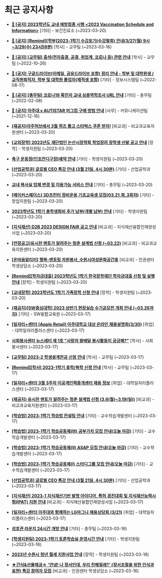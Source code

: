 # 최근 공지사항

* **[📌 [공지] 2023학년도 교내 예방접종 시행 &lt;2023 Vaccination Schedule and Information&gt;](http://ajou.ac.kr/kr/ajou/notice.do?mode=view&amp;articleNo=212238&amp;article.offset=0&amp;articleLimit=30)**
 [기타] - 보건진료소 (~2023-03-20)

* **[📌 [공지] [Remind][학부]2023-1학기 수강포기(수강철회) 안내(3/27(월) 9시~3/29(수) 23시59분)](http://ajou.ac.kr/kr/ajou/notice.do?mode=view&amp;articleNo=212105&amp;article.offset=0&amp;articleLimit=30)**
 [학사] - 교무팀 (~2023-03-16)

* **[📌 [공지] [교무팀] 출석(전자출결, 공결, 취업계, 코로나 등) 관련 안내](http://ajou.ac.kr/kr/ajou/notice.do?mode=view&amp;articleNo=205552&amp;article.offset=0&amp;articleLimit=30)**
 [학사] - 교무팀 (~2022-10-26)

* **[📌 [공지] 구글드라이브(이메일, 공유드라이브 포함) 정리 안내 - 학부 및 대학원생 / 교직원퇴직자, 학부 및 대학원 졸업자(제적생 포함)](http://ajou.ac.kr/kr/ajou/notice.do?mode=view&amp;articleNo=202858&amp;article.offset=0&amp;articleLimit=30)**
 [기타] - 정보시스템팀 (~2022-08-17)

* **[📌 [공지] [총무팀] 코로나19 확진자 교내 심층역학조사 URL 안내](http://ajou.ac.kr/kr/ajou/notice.do?mode=view&amp;articleNo=180493&amp;article.offset=0&amp;articleLimit=30)**
 [기타] - 총무팀 (~2022-02-08)

* **[📌 [공지] 아주대 x AUTISTAR 머그컵 구매 방법 안내](http://ajou.ac.kr/kr/ajou/notice.do?mode=view&amp;articleNo=147976&amp;article.offset=0&amp;articleLimit=30)**
 [사무] - 커뮤니케이션팀 (~2021-12-16)

* **[(재공지)아주허브에서 3월 퀴즈 풀고 스타벅스 쿠폰 받자!](http://ajou.ac.kr/kr/ajou/notice.do?mode=view&amp;articleNo=212254&amp;article.offset=0&amp;articleLimit=30)**
 [비교과] - 비교과교육지원센터 (~2023-03-20)

* **[[교외장학] 2023년도 재단법인 논산시장학회 학업장려 장학생 선발 공고 안내](http://ajou.ac.kr/kr/ajou/notice.do?mode=view&amp;articleNo=212246&amp;article.offset=0&amp;articleLimit=30)**
 [장학] - 학생지원팀 (~2023-03-20)

* **[축구 운동장(인조잔디구장)예약 안내](http://ajou.ac.kr/kr/ajou/notice.do?mode=view&amp;articleNo=212243&amp;article.offset=0&amp;articleLimit=30)**
 [기타] - 학생지원팀 (~2023-03-20)

* **[[산업공학과] 글로벌 CEO 특강 안내 (3월 21일. 4시 30분)](http://ajou.ac.kr/kr/ajou/notice.do?mode=view&amp;articleNo=212240&amp;article.offset=0&amp;articleLimit=30)**
 [기타] - 산업공학과 (~2023-03-20)

* **[교내 복사실 업체 변경 및 이용가능 서비스 안내](http://ajou.ac.kr/kr/ajou/notice.do?mode=view&amp;articleNo=212239&amp;article.offset=0&amp;articleLimit=30)**
 [기타] - 총무팀 (~2023-03-20)

* **[[메이커스페이스] 3D프린터 장비운용 기초교육생 모집(03.21.화_3회차)](http://ajou.ac.kr/kr/ajou/notice.do?mode=view&amp;articleNo=212219&amp;article.offset=0&amp;articleLimit=30)**
 [기타] - 창업지원팀 (~2023-03-20)

* **[2023학년도 1학기 총학생회비 추가 납부(개별 납부) 안내](http://ajou.ac.kr/kr/ajou/notice.do?mode=view&amp;articleNo=212214&amp;article.offset=0&amp;articleLimit=30)**
 [기타] - 학생지원팀 (~2023-03-20)

* **[[지식재산] D2B 2023 DESIGN FAIR 공고 안내](http://ajou.ac.kr/kr/ajou/notice.do?mode=view&amp;articleNo=212207&amp;article.offset=0&amp;articleLimit=30)**
 [비교과] - 지식재산융합인재양성사업 (~2023-03-20)

* **[[연장공고]유시찬 멘토가 알려주는 청춘 설계법 신청 (~03.22)](http://ajou.ac.kr/kr/ajou/notice.do?mode=view&amp;articleNo=212199&amp;article.offset=0&amp;articleLimit=30)**
 [비교과] - 비교과교육지원센터 (~2023-03-20)

* **[[온마음알리미] 행복-멘토링 자원봉사_수원시여성문화공간휴](http://ajou.ac.kr/kr/ajou/notice.do?mode=view&amp;articleNo=212198&amp;article.offset=0&amp;articleLimit=30)**
 [비교과] - 인권센터 학생상담소 (~2023-03-20)

* **[[Remind][학자금대출] 2023학년도 1학기 한국장학재단 학자금대출 신청 및 실행 안내](http://ajou.ac.kr/kr/ajou/notice.do?mode=view&amp;articleNo=212186&amp;article.offset=0&amp;articleLimit=30)**
 [장학] - 학생지원팀 (~2023-03-20)

* **[[교내장학] 2023학년도 1학기 가족장학 신청 안내](http://ajou.ac.kr/kr/ajou/notice.do?mode=view&amp;articleNo=212184&amp;article.offset=0&amp;articleLimit=30)**
 [장학] - 학생지원팀 (~2023-03-20)

* **[(재공지)[SW중심대학] 2023 상반기 현장실습 수기공모전 개최 안내 (~03.26까지)](http://ajou.ac.kr/kr/ajou/notice.do?mode=view&amp;articleNo=212162&amp;article.offset=0&amp;articleLimit=30)**
 [기타] - SW융합교육원 (~2023-03-17)

* **[[일자리+센터] [Apple Retail] 아주대학교 대상 온라인 채용설명회(3/30)](http://ajou.ac.kr/kr/ajou/notice.do?mode=view&amp;articleNo=212160&amp;article.offset=0&amp;articleLimit=30)**
 [취업] - 대학일자리플러스센터 (~2023-03-17)

* **[사회봉사센터 뉴스레터 제 1호 &quot;사랑의 쌀배달 봉사활동이 궁금해?&quot;](http://ajou.ac.kr/kr/ajou/notice.do?mode=view&amp;articleNo=212153&amp;article.offset=0&amp;articleLimit=30)**
 [학사] - 사회봉사센터 (~2023-03-17)

* **[[교무팀] 2023-2 학생설계전공 신청 안내](http://ajou.ac.kr/kr/ajou/notice.do?mode=view&amp;articleNo=212147&amp;article.offset=0&amp;articleLimit=30)**
 [학사] - 교무팀 (~2023-03-17)

* **[[Remind][학사] 2023-1학기 휴학/복학 신청 안내](http://ajou.ac.kr/kr/ajou/notice.do?mode=view&amp;articleNo=212143&amp;article.offset=0&amp;articleLimit=30)**
 [학사] - 교무팀 (~2023-03-17)

* **[[일자리+센터] 3월 3주차 이공계인력중개센터 채용 정보](http://ajou.ac.kr/kr/ajou/notice.do?mode=view&amp;articleNo=212139&amp;article.offset=0&amp;articleLimit=30)**
 [취업] - 대학일자리플러스센터 (~2023-03-17)

* **[(재공지) 유시찬 멘토가 알려주는 청춘 설계법 신청 (3.6(월)~3.19(일))](http://ajou.ac.kr/kr/ajou/notice.do?mode=view&amp;articleNo=212135&amp;article.offset=0&amp;articleLimit=30)**
 [비교과] - 비교과교육지원센터 (~2023-03-17)

* **[[학습법] 2023-1학기 학습법 컨설팅 안내](http://ajou.ac.kr/kr/ajou/notice.do?mode=view&amp;articleNo=212132&amp;article.offset=0&amp;articleLimit=30)**
 [기타] - 교수학습개발센터 (~2023-03-17)

* **[[학습법] 2023-1학기 학습공동체(III) 공부가치 모집 안내(오늘 마감)](http://ajou.ac.kr/kr/ajou/notice.do?mode=view&amp;articleNo=212131&amp;article.offset=0&amp;articleLimit=30)**
 [기타] - 교수학습개발센터 (~2023-03-17)

* **[[학습법] 2023-1학기 학습공동체(II) ASAP 모집 안내(오늘 마감)](http://ajou.ac.kr/kr/ajou/notice.do?mode=view&amp;articleNo=212130&amp;article.offset=0&amp;articleLimit=30)**
 [기타] - 교수학습개발센터 (~2023-03-17)

* **[[학습법] 2023-1학기 학습공동체(I) 스터디그룹 모집 안내(오늘 마감)](http://ajou.ac.kr/kr/ajou/notice.do?mode=view&amp;articleNo=212129&amp;article.offset=0&amp;articleLimit=30)**
 [기타] - 교수학습개발센터 (~2023-03-17)

* **[[산업공학과] 글로벌 CEO 특강 안내 (3월 21일. 4시 30분)](http://ajou.ac.kr/kr/ajou/notice.do?mode=view&amp;articleNo=212125&amp;article.offset=0&amp;articleLimit=30)**
 [기타] - 산업공학과 (~2023-03-17)

* **[[지식재산] 2023-1 지식재산기반 발명 아이디어, 특허 경진대회 및 지식재산능력시험(IPAT) 지원 안내](http://ajou.ac.kr/kr/ajou/notice.do?mode=view&amp;articleNo=212124&amp;article.offset=0&amp;articleLimit=30)**
 [비교과] - 지식재산융합인재양성사업 (~2023-03-17)

* **[[일자리+센터] 아주대와 함께하는 LG마그나 채용상담회 (3/21)](http://ajou.ac.kr/kr/ajou/notice.do?mode=view&amp;articleNo=212117&amp;article.offset=0&amp;articleLimit=30)**
 [취업] - 대학일자리플러스센터 (~2023-03-17)

* **[성호관 라운지 24시간 개방 안내](http://ajou.ac.kr/kr/ajou/notice.do?mode=view&amp;articleNo=212102&amp;article.offset=0&amp;articleLimit=30)**
 [기타] - 총무팀 (~2023-03-16)

* **[[학생지원팀] 2023-1학기 토론학습실 운영시간 안내](http://ajou.ac.kr/kr/ajou/notice.do?mode=view&amp;articleNo=212099&amp;article.offset=0&amp;articleLimit=30)**
 [기타] - 학생지원팀 (~2023-03-16)

* **[2023년 수원시 청년 월세 지원사업 안내](http://ajou.ac.kr/kr/ajou/notice.do?mode=view&amp;articleNo=212096&amp;article.offset=0&amp;articleLimit=30)**
 [장학] - 학생지원팀 (~2023-03-16)

* **[★간식&amp;선물제공☆ &#x27;안녕! 나 정서인데, 우리 친해질래?&#x27; (정서조절을 위한 인식과 표현) 특강 참여자 모집](http://ajou.ac.kr/kr/ajou/notice.do?mode=view&amp;articleNo=212090&amp;article.offset=0&amp;articleLimit=30)**
 [비교과] - 인권센터 학생상담소 (~2023-03-16)
